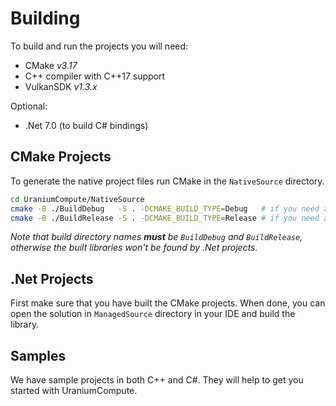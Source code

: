 # Building
To build and run the projects you will need:
- CMake *v3.17*
- C++ compiler with C++17 support
- VulkanSDK *v1.3.x*

Optional:
- .Net 7.0 (to build C# bindings)

## CMake Projects

To generate the native project files run CMake in the `NativeSource` directory.
```sh
cd UraniumCompute/NativeSource
cmake -B ./BuildDebug   -S . -DCMAKE_BUILD_TYPE=Debug   # if you need a debug build
cmake -B ./BuildRelease -S . -DCMAKE_BUILD_TYPE=Release # if you need a release build
```

*Note that build directory names **must** be `BuildDebug` and `BuildRelease`, otherwise the built libraries won't be found by .Net projects.*

## .Net Projects
First make sure that you have built the CMake projects.
When done, you can open the solution in `ManagedSource` directory in your IDE and build the library.

## Samples
We have sample projects in both C++ and C#.
They will help to get you started with UraniumCompute.
